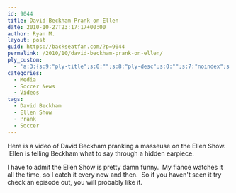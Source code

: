 ```yaml
---
id: 9044
title: David Beckham Prank on Ellen
date: 2010-10-27T23:17:17+00:00
author: Ryan M.
layout: post
guid: https://backseatfan.com/?p=9044
permalink: /2010/10/david-beckham-prank-on-ellen/
ply_custom:
  - 'a:3:{s:9:"ply-title";s:0:"";s:8:"ply-desc";s:0:"";s:7:"noindex";s:0:"";}'
categories:
  - Media
  - Soccer News
  - Videos
tags:
  - David Beckham
  - Ellen Show
  - Prank
  - Soccer
---
```


<div class="entry">
  <p>
  </p>

  <p>
    Here is a video of David Beckham pranking a masseuse on the Ellen Show.  Ellen is telling Beckham what to say through a hidden earpiece.
  </p>

  <p>
    I have to admit the Ellen Show is pretty damn funny.  My fiance watches it all the time, so I catch it every now and then.  So if you haven't seen it try check an episode out, you will probably like it.
  </p>
</div>
